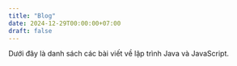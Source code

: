 ```yaml
---
title: "Blog"
date: 2024-12-29T00:00:00+07:00
draft: false
---
```


Dưới đây là danh sách các bài viết về lập trình Java và JavaScript.
